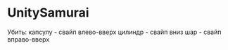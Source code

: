 # UnitySamurai
Убить:
  капсулу - свайп влево-вверх
  цилиндр - свайп вниз
  шар - свайп вправо-вверх
